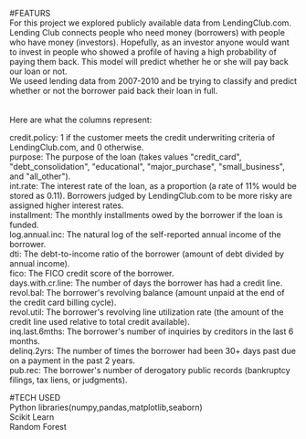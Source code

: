 #FEATURS
<br>
For this project we explored publicly available data from LendingClub.com. 
Lending Club connects people who need money (borrowers) with people who have money (investors). 
Hopefully, as an investor anyone would want to invest in people who showed a profile of having a high probability of paying them back.
This model will predict whether he or she will pay back our loan or not.
<br>
We useed lending data from 2007-2010 and be trying to classify and predict whether or not the borrower paid back their loan in full. 
<br>
<br>
<br>
Here are what the columns represent:

credit.policy: 1 if the customer meets the credit underwriting criteria of LendingClub.com, and 0 otherwise.
<br>
purpose: The purpose of the loan (takes values "credit_card", "debt_consolidation", "educational", "major_purchase", "small_business", and "all_other").
<br>
int.rate: The interest rate of the loan, as a proportion (a rate of 11% would be stored as 0.11). Borrowers judged by LendingClub.com to be more risky are assigned higher 
interest rates.
<br>
installment: The monthly installments owed by the borrower if the loan is funded.
<br>
log.annual.inc: The natural log of the self-reported annual income of the borrower.
<br>
dti: The debt-to-income ratio of the borrower (amount of debt divided by annual income).
<br>
fico: The FICO credit score of the borrower.
<br>
days.with.cr.line: The number of days the borrower has had a credit line.
<br>
revol.bal: The borrower's revolving balance (amount unpaid at the end of the credit card billing cycle).
<br>
revol.util: The borrower's revolving line utilization rate (the amount of the credit line used relative to total credit available).
<br>
inq.last.6mths: The borrower's number of inquiries by creditors in the last 6 months.
<br>
delinq.2yrs: The number of times the borrower had been 30+ days past due on a payment in the past 2 years.
<br>
pub.rec: The borrower's number of derogatory public records (bankruptcy filings, tax liens, or judgments).
<br>

#TECH USED
<br>
Python libraries(numpy,pandas,matplotlib,seaborn)
<br>
Scikit Learn
<br>
Random Forest
